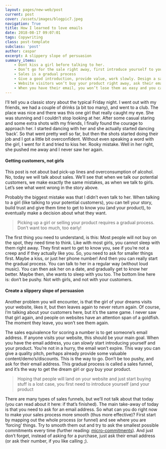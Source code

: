 ```yaml
---
layout: pages/new-web/post
current: post
cover: /assets/images/blogpic7.jpeg
navigation: True
title: How I learned to love emails
date: 2018-08-17 09:07:01
tags: Copywriting
class: post-template
subclass: 'post'
author: caspar
excerpt: A slippery slope of persuasion
summary_items:
    - Dont kiss a girl before talking to her.
    - Don’t go for the sale right away, first introduce yourself to your potential customers
    - Sales is a gradual process
    - Give a good introduction, provide value, work slowly. Design a sales funnel
    - Website visitors won’t buy your product right away, ask their email address!
    - When you have their email, you won’t lose them as easy and you can give a quality pitch, give demo’s or provide discounts.
---
```


I’ll tell you a classic story about the typical Friday night. I went out with my friends, we had a couple of drinks (a bit too many), and went to a club. The place was nice and there was this one girl that really caught my eye. She was stunning and I couldn’t stop looking at her. After some casual staring and some extra shots with my friends, I finally found the courage to approach her. I started dancing with her and she actually started dancing ‘back’. So that went pretty well so far, but then the shots started doing their job and I got a little bit overconfident. Without even speaking a word with the girl, I went for it and tried to kiss her. Rooky mistake. Well in her right, she pushed me away and I never saw her again.


#### **Getting customers, not girls**

This post is not about bad pick-up lines and overconsumption of alcohol. No, today we will talk about sales. We’ll see that when we talk our potential customers, we make exactly the same mistakes, as when we talk to girls. Let’s see what went wrong in the story above.

Probably the biggest mistake was that I didn’t even talk to her. When talking to a girl (like talking to your potential customers), you can tell your story, build trust and give them time to get to know you (and your product), to eventually make a decision about what they want.

<blockquote>Picking up a girl or selling your product requires a gradual process. Don’t want too much, too early!</blockquote>

The first thing you need to understand, is this: Most people will not buy on the spot, they need time to think. Like with most girls, you cannot sleep with them right away. They first want to get to know you, see if you’re not a creep and if they actually like you. So, you need to ask for smaller things first. Maybe a kiss, or just her phone number! And then you can really start the gradual process. You can talk to her in a regular way (without loud music). You can then ask her on a date, and gradually get to know her better. Maybe then, she wants to sleep with you too. The bottom line here is: don’t be pushy. Not with girls, and not with your customers.


#### **Create a slippery slope of persuasion**

Another problem you will encounter, is that the girl of your dreams visits your website, likes it, but then leaves again to never return again. Of course, I’m talking about your customers here, but it’s the same game. I never saw that girl again, and people on websites have an attention span of a goldfish. The moment they leave, you won’t see them again.

The sales equivalence for scoring a number is to get someone’s email address. If anyone visits your website, this should be your main goal. When you have the email address, you can *slowly* start introducing yourself and your product. You’re not in a hurry, the email won’t expire. This way you can give a quality pitch, perhaps already provide some valuable content/demo’s/discounts. This is the way to go. Don’t be too pushy, and ask for their email address. This gradual process is called a sales funnel, and it’s the way to get the dream girl or guy buy your product.

<blockquote>Hoping that people will land on your website and just start buying stuff is a lost case, you first need to introduce yourself (and your product</blockquote>

There are many types of sales funnels, but we’ll not talk about that today (you can read about it here: if that’s finished). The main take-away of today is that you need to ask for an email address. So what can you do right now to make your sales process more smooth (thus more effective)? First start by mapping out the whole process (or funnel) and see where you are ‘forcing’ things. Try to smooth them out and try to ask the smallest possible commitments every time (further reading: [micro-commitments](https://www.crazyegg.com/blog/science-of-micro-commitments/)). And just don’t forget, instead of asking for a purchase, just ask their email address (or ask their number, if you like calling ;).

